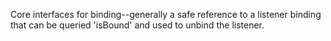 Core interfaces for binding--generally a safe reference to a listener binding that can be queried 'isBound' and used to unbind the listener.
